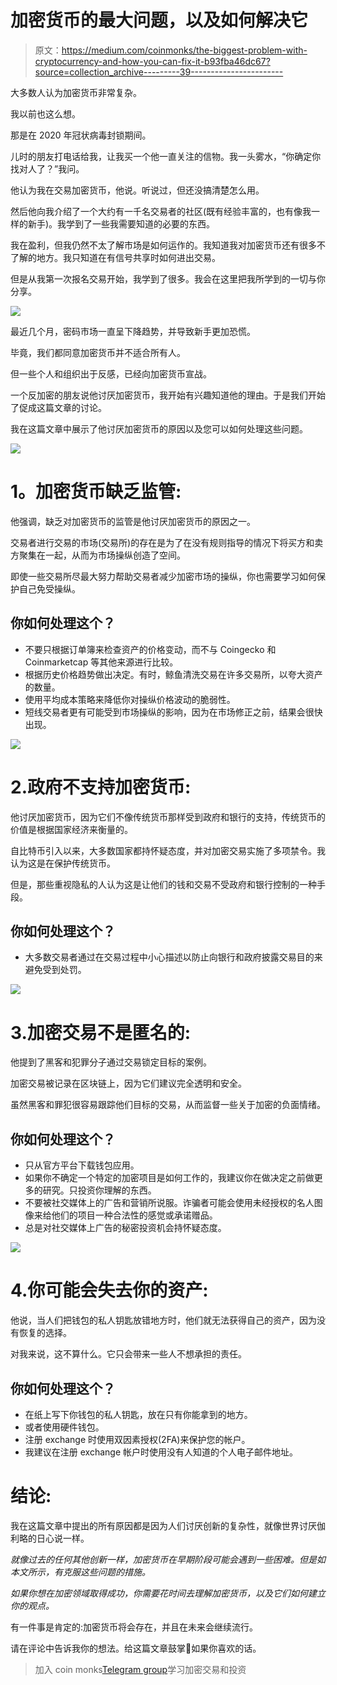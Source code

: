 # 加密货币的最大问题，以及如何解决它

> 原文：<https://medium.com/coinmonks/the-biggest-problem-with-cryptocurrency-and-how-you-can-fix-it-b93fba46dc67?source=collection_archive---------39----------------------->

大多数人认为加密货币非常复杂。

我以前也这么想。

那是在 2020 年冠状病毒封锁期间。

儿时的朋友打电话给我，让我买一个他一直关注的信物。我一头雾水，“你确定你找对人了？”我问。

他认为我在交易加密货币，他说。听说过，但还没搞清楚怎么用。

然后他向我介绍了一个大约有一千名交易者的社区(既有经验丰富的，也有像我一样的新手)。我学到了一些我需要知道的必要的东西。

我在盈利，但我仍然不太了解市场是如何运作的。我知道我对加密货币还有很多不了解的地方。我只知道在有信号共享时如何进出交易。

但是从我第一次报名交易开始，我学到了很多。我会在这里把我所学到的一切与你分享。

![](img/bcb3a7f56f644e65398650e88db6d668.png)

最近几个月，密码市场一直呈下降趋势，并导致新手更加恐慌。

毕竟，我们都同意加密货币并不适合所有人。

但一些个人和组织出于反感，已经向加密货币宣战。

一个反加密的朋友说他讨厌加密货币，我开始有兴趣知道他的理由。于是我们开始了促成这篇文章的讨论。

我在这篇文章中展示了他讨厌加密货币的原因以及您可以如何处理这些问题。

![](img/57ac4b708e776a2b46840718e26ef7c9.png)

# **1。加密货币缺乏监管:**

他强调，缺乏对加密货币的监管是他讨厌加密货币的原因之一。

交易者进行交易的市场(交易所)的存在是为了在没有规则指导的情况下将买方和卖方聚集在一起，从而为市场操纵创造了空间。

即使一些交易所尽最大努力帮助交易者减少加密市场的操纵，你也需要学习如何保护自己免受操纵。

## 你如何处理这个？

*   不要只根据订单簿来检查资产的价格变动，而不与 Coingecko 和 Coinmarketcap 等其他来源进行比较。
*   根据历史价格趋势做出决定。有时，鲸鱼清洗交易在许多交易所，以夸大资产的数量。
*   使用平均成本策略来降低你对操纵价格波动的脆弱性。
*   短线交易者更有可能受到市场操纵的影响，因为在市场修正之前，结果会很快出现。

![](img/1f3e6991ae47b2c2fe2027599cfeaacb.png)

# 2.政府不支持加密货币:

他讨厌加密货币，因为它们不像传统货币那样受到政府和银行的支持，传统货币的价值是根据国家经济来衡量的。

自比特币引入以来，大多数国家都持怀疑态度，并对加密交易实施了多项禁令。我认为这是在保护传统货币。

但是，那些重视隐私的人认为这是让他们的钱和交易不受政府和银行控制的一种手段。

## 你如何处理这个？

*   大多数交易者通过在交易过程中小心描述以防止向银行和政府披露交易目的来避免受到处罚。

![](img/8e36f38ecdc28821f3e34e5cf9496f3c.png)

# 3.加密交易不是匿名的:

他提到了黑客和犯罪分子通过交易锁定目标的案例。

加密交易被记录在区块链上，因为它们建议完全透明和安全。

虽然黑客和罪犯很容易跟踪他们目标的交易，从而监督一些关于加密的负面情绪。

## 你如何处理这个？

*   只从官方平台下载钱包应用。
*   如果你不确定一个特定的加密项目是如何工作的，我建议你在做决定之前做更多的研究。只投资你理解的东西。
*   不要被社交媒体上的广告和营销所说服。诈骗者可能会使用未经授权的名人图像来给他们的项目一种合法性的感觉或承诺赠品。
*   总是对社交媒体上广告的秘密投资机会持怀疑态度。

![](img/3fdbaee9ad75592da18b3cff8ee729e9.png)

# 4.你可能会失去你的资产:

他说，当人们把钱包的私人钥匙放错地方时，他们就无法获得自己的资产，因为没有恢复的选择。

对我来说，这不算什么。它只会带来一些人不想承担的责任。

## 你如何处理这个？

*   在纸上写下你钱包的私人钥匙，放在只有你能拿到的地方。
*   或者使用硬件钱包。
*   注册 exchange 时使用双因素授权(2FA)来保护您的帐户。
*   我建议在注册 exchange 帐户时使用没有人知道的个人电子邮件地址。

# 结论:

我在这篇文章中提出的所有原因都是因为人们讨厌创新的复杂性，就像世界讨厌伽利略的日心说一样。

*就像过去的任何其他创新一样，加密货币在早期阶段可能会遇到一些困难。但是如本文所示，有克服这些问题的措施。*

*如果你想在加密领域取得成功，你需要花时间去理解加密货币，以及它们如何建立你的观点。*

有一件事是肯定的:加密货币将会存在，并且在未来会继续流行。

请在评论中告诉我你的想法。给这篇文章鼓掌👏如果你喜欢的话。

> 加入 coin monks[Telegram group](https://t.me/joinchat/Trz8jaxd6xEsBI4p)学习加密交易和投资